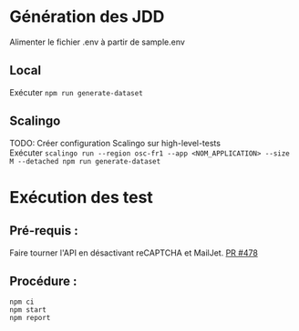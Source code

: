 # Génération des JDD

Alimenter le fichier .env à partir de sample.env

## Local 
Exécuter `npm run generate-dataset`

## Scalingo
TODO: Créer configuration Scalingo sur high-level-tests  
Exécuter `scalingo run --region osc-fr1 --app <NOM_APPLICATION> --size M --detached npm run generate-dataset`    

# Exécution des test

## Pré-requis :

Faire tourner l'API en désactivant reCAPTCHA et MailJet. [PR #478](https://github.com/1024pix/pix/pull/478)

## Procédure :

```
npm ci
npm start
npm report
```

